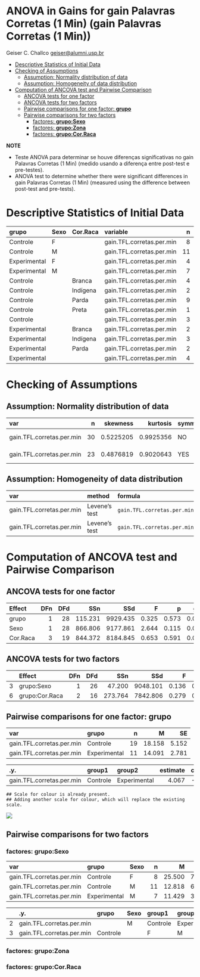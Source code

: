 ANOVA in Gains for gain Palavras Corretas (1 Min) (gain Palavras
Corretas (1 Min))
================
Geiser C. Challco <geiser@alumni.usp.br>

- [Descriptive Statistics of Initial
  Data](#descriptive-statistics-of-initial-data)
- [Checking of Assumptions](#checking-of-assumptions)
  - [Assumption: Normality distribution of
    data](#assumption-normality-distribution-of-data)
  - [Assumption: Homogeneity of data
    distribution](#assumption-homogeneity-of-data-distribution)
- [Computation of ANCOVA test and Pairwise
  Comparison](#computation-of-ancova-test-and-pairwise-comparison)
  - [ANCOVA tests for one factor](#ancova-tests-for-one-factor)
  - [ANCOVA tests for two factors](#ancova-tests-for-two-factors)
  - [Pairwise comparisons for one factor:
    **grupo**](#pairwise-comparisons-for-one-factor-grupo)
  - [Pairwise comparisons for two
    factors](#pairwise-comparisons-for-two-factors)
    - [factores: **grupo:Sexo**](#factores-gruposexo)
    - [factores: **grupo:Zona**](#factores-grupozona)
    - [factores: **grupo:Cor.Raca**](#factores-grupocorraca)

**NOTE**

- Teste ANOVA para determinar se houve diferenças significativas no gain
  Palavras Corretas (1 Min) (medido usando a diferença entre post-test e
  pre-testes).
- ANOVA test to determine whether there were significant differences in
  gain Palavras Corretas (1 Min) (measured using the difference between
  post-test and pre-tests).

# Descriptive Statistics of Initial Data

| grupo        | Sexo | Cor.Raca | variable                  |   n |   mean | median | min | max |     sd |     se |      ci |   iqr |
|:-------------|:-----|:---------|:--------------------------|----:|-------:|-------:|----:|----:|-------:|-------:|--------:|------:|
| Controle     | F    |          | gain.TFL.corretas.per.min |   8 | 25.500 |   18.5 |  -7 |  64 | 21.693 |  7.670 |  18.136 | 24.00 |
| Controle     | M    |          | gain.TFL.corretas.per.min |  11 | 12.818 |   11.0 | -25 |  62 | 22.449 |  6.769 |  15.082 | 24.00 |
| Experimental | F    |          | gain.TFL.corretas.per.min |   4 | 18.750 |   22.5 |   4 |  26 |  9.979 |  4.990 |  15.879 |  6.25 |
| Experimental | M    |          | gain.TFL.corretas.per.min |   7 | 11.429 |   10.0 |   3 |  25 |  8.324 |  3.146 |   7.698 | 11.00 |
| Controle     |      | Branca   | gain.TFL.corretas.per.min |   4 | 16.750 |   15.0 | -25 |  62 | 35.584 | 17.792 |  56.623 | 23.25 |
| Controle     |      | Indígena | gain.TFL.corretas.per.min |   2 | -4.000 |   -4.0 |  -7 |  -1 |  4.243 |  3.000 |  38.119 |  3.00 |
| Controle     |      | Parda    | gain.TFL.corretas.per.min |   9 | 21.111 |   21.0 |  -3 |  64 | 21.398 |  7.133 |  16.448 | 23.00 |
| Controle     |      | Preta    | gain.TFL.corretas.per.min |   1 | 19.000 |   19.0 |  19 |  19 |        |        |         |  0.00 |
| Controle     |      |          | gain.TFL.corretas.per.min |   3 | 25.667 |   20.0 |  16 |  41 | 13.429 |  7.753 |  33.359 | 12.50 |
| Experimental |      | Branca   | gain.TFL.corretas.per.min |   2 | 13.000 |   13.0 |   4 |  22 | 12.728 |  9.000 | 114.356 |  9.00 |
| Experimental |      | Indígena | gain.TFL.corretas.per.min |   3 | 12.333 |   10.0 |   4 |  23 |  9.713 |  5.608 |  24.127 |  9.50 |
| Experimental |      | Parda    | gain.TFL.corretas.per.min |   2 | 22.500 |   22.5 |  20 |  25 |  3.536 |  2.500 |  31.766 |  2.50 |
| Experimental |      |          | gain.TFL.corretas.per.min |   4 | 11.750 |    9.0 |   3 |  26 | 10.210 |  5.105 |  16.247 | 10.25 |

# Checking of Assumptions

## Assumption: Normality distribution of data

| var                       |   n |  skewness |  kurtosis | symmetry | statistic | method       |         p | p.signif | normality |
|:--------------------------|----:|----------:|----------:|:---------|----------:|:-------------|----------:|:---------|:----------|
| gain.TFL.corretas.per.min |  30 | 0.5225205 | 0.9925356 | NO       | 0.9452685 | Shapiro-Wilk | 0.1261374 | ns       | YES       |
| gain.TFL.corretas.per.min |  23 | 0.4876819 | 0.9020643 | YES      | 0.9198258 | Shapiro-Wilk | 0.0660507 | ns       | YES       |

## Assumption: Homogeneity of data distribution

| var                       | method        | formula                                         |   n | df1 | df2 | statistic |         p | p.signif |
|:--------------------------|:--------------|:------------------------------------------------|----:|----:|----:|----------:|----------:|:---------|
| gain.TFL.corretas.per.min | Levene’s test | `gain.TFL.corretas.per.min`~`grupo`\*`Sexo`     |  30 |   3 |  26 | 1.4439748 | 0.2527905 | ns       |
| gain.TFL.corretas.per.min | Levene’s test | `gain.TFL.corretas.per.min`~`grupo`\*`Cor.Raca` |  23 |   6 |  16 | 0.9636182 | 0.4797773 | ns       |

# Computation of ANCOVA test and Pairwise Comparison

## ANCOVA tests for one factor

| Effect   | DFn | DFd |     SSn |      SSd |     F |     p |   ges | p\<.05 |
|:---------|----:|----:|--------:|---------:|------:|------:|------:|:-------|
| grupo    |   1 |  28 | 115.231 | 9929.435 | 0.325 | 0.573 | 0.011 |        |
| Sexo     |   1 |  28 | 866.806 | 9177.861 | 2.644 | 0.115 | 0.086 |        |
| Cor.Raca |   3 |  19 | 844.372 | 8184.845 | 0.653 | 0.591 | 0.094 |        |

## ANCOVA tests for two factors

|     | Effect         | DFn | DFd |     SSn |      SSd |     F |     p |   ges | p\<.05 |
|:----|:---------------|----:|----:|--------:|---------:|------:|------:|------:|:-------|
| 3   | grupo:Sexo     |   1 |  26 |  47.200 | 9048.101 | 0.136 | 0.716 | 0.005 |        |
| 6   | grupo:Cor.Raca |   2 |  16 | 273.764 | 7842.806 | 0.279 | 0.760 | 0.034 |        |

## Pairwise comparisons for one factor: **grupo**

| var                       | grupo        |   n |      M |    SE |
|:--------------------------|:-------------|----:|-------:|------:|
| gain.TFL.corretas.per.min | Controle     |  19 | 18.158 | 5.152 |
| gain.TFL.corretas.per.min | Experimental |  11 | 14.091 | 2.781 |

| .y.                       | group1   | group2       | estimate | conf.low | conf.high |    se | statistic |     p | p.adj | p.adj.signif |
|:--------------------------|:---------|:-------------|---------:|---------:|----------:|------:|----------:|------:|------:|:-------------|
| gain.TFL.corretas.per.min | Controle | Experimental |    4.067 |  -10.548 |    18.682 | 7.135 |      0.57 | 0.573 | 0.573 | ns           |

    ## Scale for colour is already present.
    ## Adding another scale for colour, which will replace the existing scale.

![](C:/Users/geise/OneDrive/Workspace/WordGen-Stari-2/results/stari-gain.TFL.corretas.per.min-Serie-7-ano-gain_files/figure-gfm/unnamed-chunk-18-1.png)<!-- -->

## Pairwise comparisons for two factors

### factores: **grupo:Sexo**

| var                       | grupo        | Sexo |   n |      M |    SE |
|:--------------------------|:-------------|:-----|----:|-------:|------:|
| gain.TFL.corretas.per.min | Controle     | F    |   8 | 25.500 | 7.670 |
| gain.TFL.corretas.per.min | Controle     | M    |  11 | 12.818 | 6.769 |
| gain.TFL.corretas.per.min | Experimental | M    |   7 | 11.429 | 3.146 |

|     | .y.                       | grupo    | Sexo | group1   | group2       | estimate | conf.low | conf.high |    se | statistic |     p | p.adj | p.adj.signif |
|:----|:--------------------------|:---------|:-----|:---------|:-------------|---------:|---------:|----------:|------:|----------:|------:|------:|:-------------|
| 2   | gain.TFL.corretas.per.min |          | M    | Controle | Experimental |    1.390 |  -18.118 |    20.897 | 9.430 |     0.147 | 0.884 | 0.884 | ns           |
| 3   | gain.TFL.corretas.per.min | Controle |      | F        | M            |   12.682 |   -6.066 |    31.430 | 9.063 |     1.399 | 0.175 | 0.175 | ns           |

### factores: **grupo:Zona**

### factores: **grupo:Cor.Raca**
